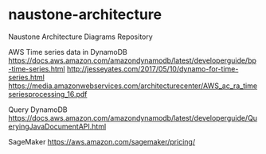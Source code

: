# naustone-architecture
Naustone Architecture Diagrams Repository

AWS Time series data in DynamoDB
https://docs.aws.amazon.com/amazondynamodb/latest/developerguide/bp-time-series.html
http://jesseyates.com/2017/05/10/dynamo-for-time-series.html
https://media.amazonwebservices.com/architecturecenter/AWS_ac_ra_timeseriesprocessing_16.pdf

Query DynamoDB
https://docs.aws.amazon.com/amazondynamodb/latest/developerguide/QueryingJavaDocumentAPI.html

SageMaker
https://aws.amazon.com/sagemaker/pricing/
